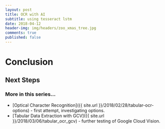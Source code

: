 ```yaml
---
layout: post
title: OCR with AI 
subtitle: using tesseract lstm
date: 2018-04-12
header-img: img/headers/zoo_xmas_tree.jpg
comments: true
published: false
---
```



# Conclusion



## Next Steps

 

### More in this series...
* [Optical Character Recognition]({{ site.url }}/2018/02/28/tabular-ocr-options) - first attempt, investigating options.
* [Tabular Data Extraction with GCV]({{ site.url }}/2018/03/06/tabular_ocr_gcv) - further testing of Google Cloud Vision.
